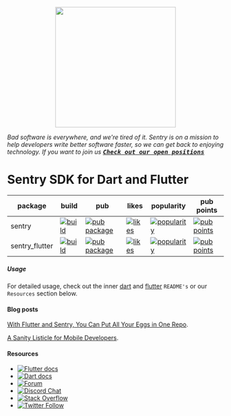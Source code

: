 <p align="center">
  <a href="https://sentry.io" target="_blank" align="center">
    <img src="https://sentry-brand.storage.googleapis.com/sentry-logo-black.png" width="280">
  </a>
  <br />
</p>

_Bad software is everywhere, and we're tired of it. Sentry is on a mission to help developers write better software faster, so we can get back to enjoying technology. If you want to join us [<kbd>**Check out our open positions**</kbd>](https://sentry.io/careers/)_

Sentry SDK for Dart and Flutter
===========

| package | build | pub | likes | popularity | pub points |
| ------- | ------- | ------- | ------- | ------- | ------- |
| sentry | [![build](https://github.com/getsentry/sentry-dart/workflows/sentry-dart/badge.svg?branch=main)](https://github.com/getsentry/sentry-dart/actions?query=workflow%3Asentry-dart) | [![pub package](https://img.shields.io/pub/v/sentry.svg)](https://pub.dev/packages/sentry) | [![likes](https://badges.bar/sentry/likes)](https://pub.dev/packages/sentry/score) | [![popularity](https://badges.bar/sentry/popularity)](https://pub.dev/packages/sentry/score) | [![pub points](https://badges.bar/sentry/pub%20points)](https://pub.dev/packages/sentry/score)
| sentry_flutter | [![build](https://github.com/getsentry/sentry-dart/workflows/sentry-flutter/badge.svg?branch=main)](https://github.com/getsentry/sentry-dart/actions?query=workflow%3Asentry-flutter) | [![pub package](https://img.shields.io/pub/v/sentry_flutter.svg)](https://pub.dev/packages/sentry_flutter) | [![likes](https://badges.bar/sentry_flutter/likes)](https://pub.dev/packages/sentry_flutter/score) | [![popularity](https://badges.bar/sentry_flutter/popularity)](https://pub.dev/packages/sentry_flutter/score) | [![pub points](https://badges.bar/sentry_flutter/pub%20points)](https://pub.dev/packages/sentry_flutter/score)

##### Usage

For detailed usage, check out the inner [dart](https://github.com/getsentry/sentry-dart/tree/main/dart) and [flutter](https://github.com/getsentry/sentry-dart/tree/main/flutter) `README's` or our `Resources` section below.

#### Blog posts

[With Flutter and Sentry, You Can Put All Your Eggs in One Repo](https://blog.sentry.io/2021/03/03/with-flutter-and-sentry-you-can-put-all-your-eggs-in-one-repo).

[A Sanity Listicle for Mobile Developers](https://blog.sentry.io/2021/03/30/a-sanity-listicle-for-mobile-developers/).

#### Resources

* [![Flutter docs](https://img.shields.io/badge/documentation-sentry.io-green.svg?label=flutter%20docs)](https://docs.sentry.io/platforms/flutter/)
* [![Dart docs](https://img.shields.io/badge/documentation-sentry.io-green.svg?label=dart%20docs)](https://docs.sentry.io/platforms/dart/)
* [![Forum](https://img.shields.io/badge/forum-sentry-green.svg)](https://forum.sentry.io/c/sdks)
* [![Discord Chat](https://img.shields.io/discord/621778831602221064?logo=discord&logoColor=ffffff&color=7389D8)](https://discord.gg/PXa5Apfe7K)  
* [![Stack Overflow](https://img.shields.io/badge/stack%20overflow-sentry-green.svg)](https://stackoverflow.com/questions/tagged/sentry)
* [![Twitter Follow](https://img.shields.io/twitter/follow/getsentry?label=getsentry&style=social)](https://twitter.com/intent/follow?screen_name=getsentry)
